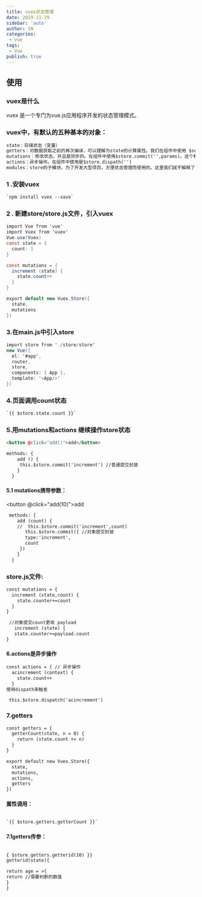 ```yaml
---
title: vuex状态管理
date: 2019-11-29
sidebar: 'auto'
author: SN
categories: 
 - Vue
tags:
 - Vue
publish: true
---
```


## 使用

### vuex是什么

vuex 是一个专门为vue.js应用程序开发的状态管理模式。
### vuex中，有默认的五种基本的对象：


```html
state：存储状态（变量）
getters：对数据获取之前的再次编译，可以理解为state的计算属性。我们在组件中使用 $sotre.getters.fun()
mutations：修改状态，并且是同步的。在组件中使用$store.commit('',params)。这个和我们组件中的自定义事件类似。
actions：异步操作。在组件中使用是$store.dispath('')
modules：store的子模块，为了开发大型项目，方便状态管理而使用的。这里我们就不解释了，用起来和上面的一样。
```

### 1 .安装vuex

```html
`npm install vuex --save`
```

### 2 . 新建store/store.js文件，引入vuex

```csharp
import Vue from 'vue'
import Vuex from 'vuex'
Vue.use(Vuex)
const state = {
  count: 1
}

const mutations = {
  increment (state) {
    state.count++
  }
}

export default new Vuex.Store({
  state,
  mutations
})
```
### 3.在main.js中引入store

```csharp
import store from './store/store'
new Vue({
  el: '#app',
  router,
  store,
  components: { App },
  template: '<App/>'
})
```
### 4.页面调用count状态

```html
`{{ $store.state.count }}`
```

### 5.用mutations和actions 继续操作store状态

```html
<button @click="add()">add</button>

methods: {
    add () {
     this.$store.commit('increment') //普通提交封装
    }
  }
```
#### 5.1 mutations携带参数：

<button @click="add(10)">add</button>

```html
 methods: {
    add (count) {
    //  this.$store.commit('increment',count)
       this.$store.commit({ //对象提交封装
       type:'increment',
       count
     })
    }
  }
```
### store.js文件:

```html
const mutations = {
  increment (state,count) {
    state.counter+=count
  }
}

 //对象提交count更改 payload
   increment (state) {
   state.counter+=payload.count
}
```
#### 6.actions是异步操作

```html
const actions = { // 异步操作
  acincrement (context) {
    state.count++
  }
使用dispath来触发

 this.$store.dispatch('acincrement')
```
### 7.getters

```html
const getters = {
  getterCount(state, n = 0) {
    return (state.count += n)
  }
}

export default new Vuex.Store({
  state,
  mutations,
  actions,
  getters
})
```
#### 属性调用：
```html

`{{ $store.getters.getterCount }}`
```
#### 7.1getters传参：
```html

{ $store.getters.getterid(10) }}
getterid(state){

return age = >{
return //需要判断的数值
}
}
```

